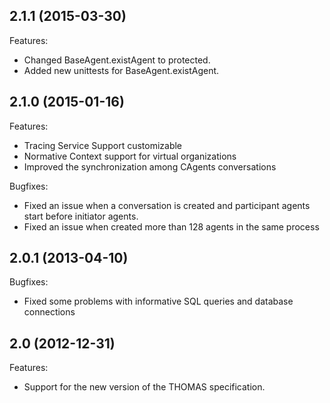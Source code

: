 ## 2.1.1 (2015-03-30)

Features:

  - Changed BaseAgent.existAgent to protected.
  - Added new unittests for BaseAgent.existAgent.

## 2.1.0 (2015-01-16)

Features:

  - Tracing Service Support customizable
  - Normative Context support for virtual organizations
  - Improved the synchronization among CAgents conversations

Bugfixes:

  - Fixed an issue when a conversation is created and participant agents start before initiator agents.
  - Fixed an issue when created more than 128 agents in the same process

## 2.0.1 (2013-04-10)

Bugfixes:

  - Fixed some problems with informative SQL queries and database connections

## 2.0 (2012-12-31)

Features:

  - Support for the new version of the THOMAS specification.

